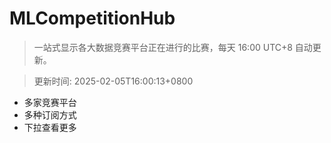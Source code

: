 # MLCompetitionHub

> 一站式显示各大数据竞赛平台正在进行的比赛，每天 16:00 UTC+8 自动更新。
  
> 更新时间: 2025-02-05T16:00:13+0800 

* 多家竞赛平台
* 多种订阅方式
* 下拉查看更多